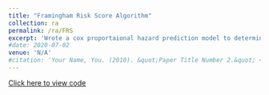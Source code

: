 ```yaml
---
title: "Framingham Risk Score Algorithm"
collection: ra
permalink: /ra/FRS
excerpt: 'Wrote a cox proportaional hazard prediction model to determine a 10-year risk score of cardiovascular disease using a variety of individual level risk factors such as age, total cholesteral, treated systolic blood pressure, HDL, smoking status and diabetes.'
#date: 2020-07-02
venue: 'N/A'
#citation: 'Your Name, You. (2010). &quot;Paper Title Number 2.&quot; <i>Journal 1</i>. 1(2).'
---
```

[Click here to view code](https://github.com/bryansashakim/Framingham-Risk-Scores)
